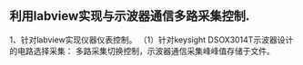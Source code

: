 ## 利用labview实现与示波器通信多路采集控制.
1、针对labview实现仪器仪表控制。
      （1）针对keysight DSOX3014T示波器设计的电路选择采集：
                多路采集切换控制，示波器通信采集峰峰值存储于文件。
